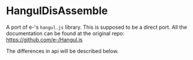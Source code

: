 # HangulDisAssemble

A port of e-'s `hangul.js` library.
This is supposed to be a direct port. All the documentation can be found at the original repo: https://github.com/e-/Hangul.js

The differences in api will be described below.
